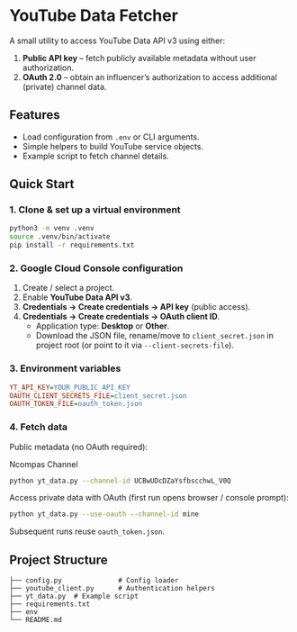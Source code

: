 # YouTube Data Fetcher

A small utility to access YouTube Data API v3 using either:

1. **Public API key** – fetch publicly available metadata without user authorization.
2. **OAuth 2.0** – obtain an influencer’s authorization to access additional (private) channel data.

## Features

- Load configuration from `.env` or CLI arguments.
- Simple helpers to build YouTube service objects.
- Example script to fetch channel details.

## Quick Start

### 1. Clone & set up a virtual environment

```bash
python3 -m venv .venv
source .venv/bin/activate
pip install -r requirements.txt
```

### 2. Google Cloud Console configuration

1. Create / select a project.
2. Enable **YouTube Data API v3**.
3. **Credentials → Create credentials → API key** (public access).
4. **Credentials → Create credentials → OAuth client ID**.
   - Application type: **Desktop** or **Other**.
   - Download the JSON file, rename/move to `client_secret.json` in project root (or point to it via `--client-secrets-file`).

### 3. Environment variables

```ini
YT_API_KEY=YOUR_PUBLIC_API_KEY
OAUTH_CLIENT_SECRETS_FILE=client_secret.json
OAUTH_TOKEN_FILE=oauth_token.json
```

### 4. Fetch data

Public metadata (no OAuth required):

Ncompas Channel

```bash
python yt_data.py --channel-id UCBwUDcDZaYsfbscchwL_V0Q
```

Access private data with OAuth (first run opens browser / console prompt):

```bash
python yt_data.py --use-oauth --channel-id mine
```

Subsequent runs reuse `oauth_token.json`.

## Project Structure

```
├── config.py              # Config loader
├── youtube_client.py      # Authentication helpers
├── yt_data.py  # Example script
├── requirements.txt
├── env
└── README.md
```
